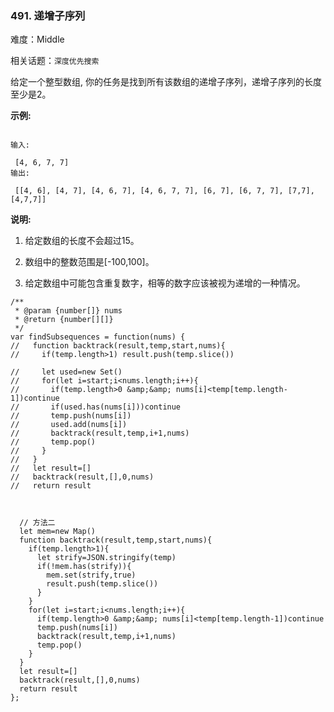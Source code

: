 ### 491. 递增子序列

难度：Middle

相关话题：`深度优先搜索`

给定一个整型数组, 你的任务是找到所有该数组的递增子序列，递增子序列的长度至少是2。



**示例:** 





```

输入:

 [4, 6, 7, 7]
输出:

 [[4, 6], [4, 7], [4, 6, 7], [4, 6, 7, 7], [6, 7], [6, 7, 7], [7,7], [4,7,7]]
```


**说明:** 




1. 给定数组的长度不会超过15。

2. 数组中的整数范围是[-100,100]。

3. 给定数组中可能包含重复数字，相等的数字应该被视为递增的一种情况。






```
/**
 * @param {number[]} nums
 * @return {number[][]}
 */
var findSubsequences = function(nums) {
//   function backtrack(result,temp,start,nums){
//     if(temp.length>1) result.push(temp.slice())
    
//     let used=new Set()
//     for(let i=start;i<nums.length;i++){
//       if(temp.length>0 &amp;&amp; nums[i]<temp[temp.length-1])continue
//       if(used.has(nums[i]))continue
//       temp.push(nums[i])
//       used.add(nums[i])
//       backtrack(result,temp,i+1,nums)
//       temp.pop()
//     }
//   }
//   let result=[]
//   backtrack(result,[],0,nums)
//   return result
  
  
  
  // 方法二
  let mem=new Map()
  function backtrack(result,temp,start,nums){
    if(temp.length>1){
      let strify=JSON.stringify(temp)
      if(!mem.has(strify)){
        mem.set(strify,true)
        result.push(temp.slice())
      }
    }
    for(let i=start;i<nums.length;i++){
      if(temp.length>0 &amp;&amp; nums[i]<temp[temp.length-1])continue
      temp.push(nums[i])
      backtrack(result,temp,i+1,nums)
      temp.pop()
    }
  }
  let result=[]
  backtrack(result,[],0,nums)
  return result
};




```


